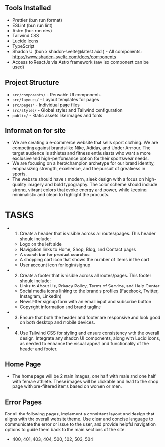 ## Tools Installed

- Prettier (bun run format)
- ESLint (bun run lint)
- Astro (bun run dev)
- Tailwind CSS
- Lucide Icons
- TypeScript
- Shadcn UI (bun x shadcn-svelte@latest add <component-name>) - All components: https://www.shadcn-svelte.com/docs/components
- Access to ReactJs via Astro framework (any jsx component can be used)

## Project Structure

- `src/components/` - Reusable UI components
- `src/layouts/` - Layout templates for pages
- `src/pages/` - Individual page files
- `src/styles/` - Global styles and Tailwind configuration
- `public/` - Static assets like images and fonts

## Information for site

- We are creating a e-commerce website that sells sport clothing. We are competing against
  brands like Nike, Adidas, and Under Armour. The target audience is athletes and fitness enthusiasts who want a more exclusive and high-performance option for their sportswear needs.
- We are focusing on a hero/champion archetype for our brand identity, emphasizing strength, excellence, and the pursuit of greatness in sports.
- The website should have a modern, sleek design with a focus on high-quality imagery and bold typography. The color scheme should include strong, vibrant colors that evoke energy and power, while keeping minimalistic and clean to highlight the products.

# TASKS

- 1. Create a header that is visible across all routes/pages. This header should include:
  - Logo on the left side
  - Navigation links to Home, Shop, Blog, and Contact pages
  - A search bar for product searches
  - A shopping cart icon that shows the number of items in the cart
  - User account icon for login/signup
- 2. Create a footer that is visible across all routes/pages. This footer should include:
  - Links to About Us, Privacy Policy, Terms of Service, and Help Center
  - Social media icons linking to the brand's profiles (Facebook, Twitter, Instagram, LinkedIn)
  - Newsletter signup form with an email input and subscribe button
  - Copyright information and brand tagline
- 3. Ensure that both the header and footer are responsive and look good on both desktop and mobile devices.
- 4. Use Tailwind CSS for styling and ensure consistency with the overall design. Integrate any shadcn UI components, along with Lucid icons, as needed to enhance the visual appeal and functionality of the header and footer.

## Home Page

- The home page will be 2 main images, one half with male and one half with female athlete.
  These images will be clickable and lead to the shop page with pre-filtered items based on
  women or men.

## Error Pages

For all the following pages, implement a consistent layout and design that aligns with the overall website theme. Use clear and concise language to communicate the error or issue to the user, and provide helpful navigation options to guide them back to the main sections of the site.

- 400, 401, 403, 404, 500, 502, 503, 504
